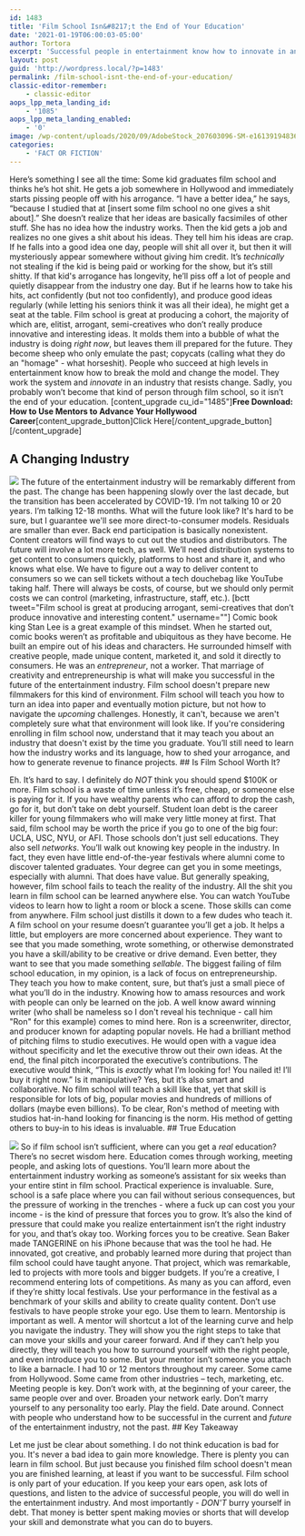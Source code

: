 ```yaml
---
id: 1483
title: 'Film School Isn&#8217;t the End of Your Education'
date: '2021-01-19T06:00:03-05:00'
author: Tortora
excerpt: 'Successful people in entertainment know how to innovate in an industry that resists change. You can’t become that kind of person through film school. '
layout: post
guid: 'http://wordpress.local/?p=1483'
permalink: /film-school-isnt-the-end-of-your-education/
classic-editor-remember:
    - classic-editor
aops_lpp_meta_landing_id:
    - '1085'
aops_lpp_meta_landing_enabled:
    - '0'
image: /wp-content/uploads/2020/09/AdobeStock_207603096-SM-e1613919483636.jpg
categories:
    - 'FACT OR FICTION'
---
```


Here’s something I see all the time: Some kid graduates film school and thinks he’s hot shit. He gets a job somewhere in Hollywood and immediately starts pissing people off with his arrogance. “I have a better idea,” he says, “because I studied that at \[insert some film school no one gives a shit about\].” She doesn’t realize that her ideas are basically facsimiles of other stuff. She has no idea how the industry works. Then the kid gets a job and realizes no one gives a shit about his ideas. They tell him his ideas are crap. If he falls into a good idea one day, people will shit all over it, but then it will mysteriously appear somewhere without giving him credit. It’s *technically* not stealing if the kid is being paid or working for the show, but it’s still shitty. If that kid's arrogance has longevity, he’ll piss off a lot of people and quietly disappear from the industry one day. But if he learns how to take his hits, act confidently (but not too confidently), and produce good ideas regularly (while letting his seniors think it was all their idea), he might get a seat at the table. Film school is great at producing a cohort, the majority of which are, elitist, arrogant, semi-creatives who don’t really produce innovative and interesting ideas. It molds them into a bubble of what the industry is doing *right now*, but leaves them ill prepared for the future. They become sheep who only emulate the past; copycats (calling what they do an "homage" - what horseshit). People who succeed at high levels in entertainment know how to break the mold and change the model. They work the system and *innovate* in an industry that resists change. Sadly, you probably won’t become that kind of person through film school, so it isn’t the end of your education. \[content\_upgrade cu\_id="1485"\]**Free Download: How to Use Mentors to Advance Your Hollywood Career**\[content\_upgrade\_button\]Click Here\[/content\_upgrade\_button\]\[/content\_upgrade\]

## A Changing Industry

 ![](http://wordpress.local/wp-content/uploads/2020/09/AdobeStock_87070556-SM.jpg) The future of the entertainment industry will be remarkably different from the past. The change has been happening slowly over the last decade, but the transition has been accelerated by COVID-19. I’m not talking 10 or 20 years. I’m talking 12-18 months. What will the future look like? It's hard to be sure, but I guarantee we'll see more direct-to-consumer models. Residuals are smaller than ever. Back end participation is basically nonexistent. Content creators will find ways to cut out the studios and distributors. The future will involve a lot more tech, as well. We’ll need distribution systems to get content to consumers quickly, platforms to host and share it, and who knows what else. We have to figure out a way to deliver content to consumers so we can sell tickets without a tech douchebag like YouTube taking half. There will always be costs, of course, but we should only permit costs we can control (marketing, infrastructure, staff, etc.). \[bctt tweet="Film school is great at producing arrogant, semi-creatives that don’t produce innovative and interesting content." username=""\] Comic book king Stan Lee is a great example of this mindset. When he started out, comic books weren’t as profitable and ubiquitous as they have become. He built an empire out of his ideas and characters. He surrounded himself with creative people, made unique content, marketed it, and sold it directly to consumers. He was an *entrepreneur*, not a worker. That marriage of creativity and entrepreneurship is what will make you successful in the future of the entertainment industry. Film school doesn't prepare new filmmakers for this kind of environment. Film school will teach you how to turn an idea into paper and eventually motion picture, but not how to navigate the *upcoming* challenges. Honestly, it can't, because we aren't completely sure what that environment will look like. If you're considering enrolling in film school now, understand that it may teach you about an industry that doesn't exist by the time you graduate. You’ll still need to learn how the industry works and its language, how to shed your arrogance, and how to generate revenue to finance projects. ## Is Film School Worth It?

 Eh. It’s hard to say. I definitely do *NOT* think you should spend $100K or more. Film school is a waste of time unless it’s free, cheap, or someone else is paying for it. If you have wealthy parents who can afford to drop the cash, go for it, but don’t take on debt yourself. Student loan debt is the career killer for young filmmakers who will make very little money at first. That said, film school may be worth the price if you go to one of the big four: UCLA, USC, NYU, or AFI. Those schools don’t just sell educations. They also sell *networks*. You’ll walk out knowing key people in the industry. In fact, they even have little end-of-the-year festivals where alumni come to discover talented graduates. Your degree can get you in some meetings, especially with alumni. That does have value. But generally speaking, however, film school fails to teach the reality of the industry. All the shit you learn in film school can be learned anywhere else. You can watch YouTube videos to learn how to light a room or block a scene. Those skills can come from anywhere. Film school just distills it down to a few dudes who teach it. A film school on your resume doesn’t guarantee you’ll get a job. It helps a little, but employers are more concerned about experience. They want to see that you made something, wrote something, or otherwise demonstrated you have a skill/ability to be creative or drive demand. Even better, they want to see that you made something *sellable*. The biggest failing of film school education, in my opinion, is a lack of focus on entrepreneurship. They teach you how to make content, sure, but that’s just a small piece of what you’ll do in the industry. Knowing how to amass resources and work with people can only be learned on the job. A well know award winning writer (who shall be nameless so I don't reveal his technique - call him "Ron" for this example) comes to mind here. Ron is a screenwriter, director, and producer known for adapting popular novels. He had a brilliant method of pitching films to studio executives. He would open with a vague idea without specificity and let the executive throw out their own ideas. At the end, the final pitch incorporated the executive’s contributions. The executive would think, “This is *exactly* what I’m looking for! You nailed it! I’ll buy it right now.” Is it manipulative? Yes, but it’s also smart and collaborative. No film school will teach a skill like that, yet that skill is responsible for lots of big, popular movies and hundreds of millions of dollars (maybe even billions). To be clear, Ron's method of meeting with studios hat-in-hand looking for financing is the norm. His method of getting others to buy-in to his ideas is invaluable. ## True Education

 ![](http://wordpress.local/wp-content/uploads/2020/09/AdobeStock_209769857-SM.jpg) So if film school isn’t sufficient, where can you get a *real* education? There’s no secret wisdom here. Education comes through working, meeting people, and asking lots of questions. You’ll learn more about the entertainment industry working as someone’s assistant for six weeks than your entire stint in film school. Practical experience is invaluable. Sure, school is a safe place where you can fail without serious consequences, but the pressure of working in the trenches - where a fuck up can cost you your income - is the kind of pressure that forces you to grow. It’s also the kind of pressure that could make you realize entertainment isn’t the right industry for you, and that’s okay too. Working forces you to be creative. Sean Baker made TANGERINE on his iPhone because that was the tool he had. He innovated, got creative, and probably learned more during that project than film school could have taught anyone. That project, which was remarkable, led to projects with more tools and bigger budgets. If you’re a creative, I recommend entering lots of competitions. As many as you can afford, even if they’re shitty local festivals. Use your performance in the festival as a benchmark of your skills and ability to create quality content. Don’t use festivals to have people stroke your ego. Use them to learn. Mentorship is important as well. A mentor will shortcut a lot of the learning curve and help you navigate the industry. They will show you the right steps to take that can move your skills and your career forward. And if they can’t help you directly, they will teach you how to surround yourself with the right people, and even introduce you to some. But your mentor isn’t someone you attach to like a barnacle. I had 10 or 12 mentors throughout my career. Some came from Hollywood. Some came from other industries – tech, marketing, etc. Meeting people is key. Don’t work with, at the beginning of your career, the same people over and over. Broaden your network early. Don’t marry yourself to any personality too early. Play the field. Date around. Connect with people who understand how to be successful in the current and *future* of the entertainment industry, not the past. ## Key Takeaway

 Let me just be clear about something. I do not think education is bad for you. It's never a bad idea to gain more knowledge. There is plenty you can learn in film school. But just because you finished film school doesn't mean you are finished learning, at least if you want to be successful. Film school is only part of your education. If you keep your ears open, ask lots of questions, and listen to the advice of successful people, you will do well in the entertainment industry. And most importantly - *DON'T* burry yourself in debt. That money is better spent making movies or shorts that will develop your skill and demonstrate what you can do to buyers.